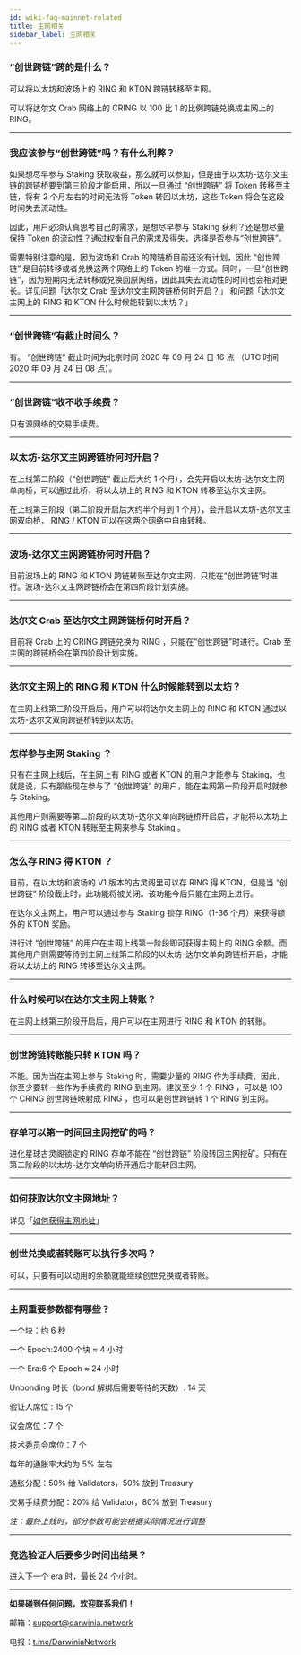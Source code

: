```yaml
---
id: wiki-faq-mainnet-related
title: 主网相关
sidebar_label: 主网相关
---
```


### “创世跨链”跨的是什么？

可以将以太坊和波场上的 RING 和 KTON 跨链转移至主网。

可以将达尔文 Crab 网络上的 CRING 以 100 比 1 的比例跨链兑换成主网上的 RING。

<hr />

### 我应该参与“创世跨链”吗？有什么利弊？

如果想尽早参与 Staking 获取收益，那么就可以参加，但是由于以太坊-达尔文主链的跨链桥要到第三阶段才能启用，所以一旦通过 “创世跨链” 将 Token 转移至主链，将有 2 个月左右的时间无法将 Token 转回以太坊，这些 Token 将会在这段时间失去流动性。

因此，用户必须认真思考自己的需求，是想尽早参与 Staking 获利？还是想尽量保持 Token 的流动性？通过权衡自己的需求及得失，选择是否参与“创世跨链”。

需要特别注意的是，因为波场和 Crab 的跨链桥目前还没有计划，因此 “创世跨链” 是目前转移或者兑换这两个网络上的 Token 的唯一方式。同时，一旦“创世跨链”，因为短期内无法转移或兑换回原网络，因此其失去流动性的时间也会相对更长。详见问题「达尔文 Crab 至达尔文主网跨链桥何时开启？」 和问题「达尔文主网上的 RING 和 KTON 什么时候能转到以太坊？」

<hr />

### “创世跨链”有截止时间么？

有。 “创世跨链” 截止时间为北京时间 2020 年 09 月 24 日 16 点 （UTC 时间 2020 年 09 月 24 日 08 点）。

<hr />

### “创世跨链”收不收手续费？

只有源网络的交易手续费。

<hr />

### 以太坊-达尔文主网跨链桥何时开启？

在上线第二阶段（“创世跨链” 截止后大约 1 个月），会先开启以太坊-达尔文主网单向桥，可以通过此桥，将以太坊上的 RING 和 KTON 转移至达尔文主网。

在上线第三阶段（第二阶段开启后大约半个月到 1 个月），会开启以太坊-达尔文主网双向桥， RING / KTON 可以在这两个网络中自由转移。

<hr />

### 波场-达尔文主网跨链桥何时开启？

目前波场上的 RING 和 KTON 跨链转账至达尔文主网，只能在“创世跨链”时进行。波场-达尔文主网跨链桥会在第四阶段计划实施。

<hr />

### 达尔文 Crab 至达尔文主网跨链桥何时开启？

目前将 Crab 上的 CRING 跨链兑换为 RING ，只能在“创世跨链”时进行。Crab 至主网的跨链桥会在第四阶段计划实施。

<hr />

### 达尔文主网上的 RING 和 KTON 什么时候能转到以太坊？

在主网上线第三阶段开启后，用户可以将达尔文主网上的 RING 和 KTON 通过以太坊-达尔文双向跨链桥转到以太坊。

<hr />

### 怎样参与主网 Staking ？

只有在主网上线后，在主网上有 RING 或者 KTON 的用户才能参与 Staking。也就是说，只有那些现在参与了 “创世跨链” 的用户，能在主网第一阶段开启时就参与 Staking。

其他用户则需要等第二阶段的以太坊-达尔文单向跨链桥开启后，才能将以太坊上的 RING 或者 KTON 转账至主网来参与 Staking 。

<hr />

### 怎么存 RING 得 KTON ？

目前，在以太坊和波场的 V1 版本的古灵阁里可以存 RING 得 KTON，但是当 “创世跨链” 阶段截止时，此功能将被关闭。该功能今后只能在主网上进行。

在达尔文主网上，用户可以通过参与 Staking 锁存 RING（1-36 个月）来获得额外的 KTON 奖励。

进行过 “创世跨链” 的用户在主网上线第一阶段即可获得主网上的 RING 余额。而其他用户则需要等待到主网上线第二阶段的以太坊-达尔文单向跨链桥开启，才能将以太坊上的 RING 转移至达尔文主网。

<hr />

### 什么时候可以在达尔文主网上转账？

在主网上线第三阶段开启后，用户可以在主网进行 RING 和 KTON 的转账。

<hr />

### 创世跨链转账能只转 KTON 吗？

不能。因为当在主网上参与 Staking 时，需要少量的 RING 作为手续费，因此，你至少要转一些作为手续费的 RING 到主网。建议至少 1 个 RING ，可以是 100 个 CRING 创世跨链映射成 RING ，也可以是创世跨链转 1 个 RING 到主网。

<hr />

### 存单可以第一时间回主网挖矿的吗？

进化星球古灵阁锁定的 RING 存单不能在 “创世跨链” 阶段转回主网挖矿。只有在第二阶段的以太坊-达尔文单向桥开通后才能转回主网。

<hr />

### 如何获取达尔文主网地址？

详见「[如何获得主网地址](https://docs.darwinia.network/docs/zh-CN/wiki-tut-create-account)」

<hr />

### 创世兑换或者转账可以执行多次吗？

可以，只要有可以动用的余额就能继续创世兑换或者转账。

<hr />

### 主网重要参数都有哪些？

一个块：约 6 秒

一个 Epoch:2400 个块 ≈ 4 小时

一个 Era:6 个 Epoch ≈ 24 小时

Unbonding 时长（bond 解绑后需要等待的天数）: 14 天

验证人席位 : 15 个

议会席位：7 个

技术委员会席位：7 个

每年的通胀率大约为 5% 左右

通胀分配：50% 给 Validators，50% 放到 Treasury

交易手续费分配：20% 给 Validator，80% 放到 Treasury

*注：最终上线时，部分参数可能会根据实际情况进行调整*

<hr />

### 竞选验证人后要多少时间出结果？

进入下一个 era 时，最长 24 个小时。

<hr />

**如果碰到任何问题，欢迎联系我们！**

邮箱：[support@darwinia.network](support@darwinia.network)

电报：[t.me/DarwiniaNetwork](https://t.me/DarwiniaNetwork)

